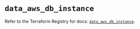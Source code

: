 # `data_aws_db_instance`

Refer to the Terraform Registry for docs: [`data_aws_db_instance`](https://registry.terraform.io/providers/hashicorp/aws/5.100.0/docs/data-sources/db_instance).
